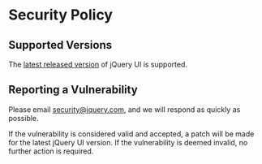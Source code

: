 # Security Policy

## Supported Versions

The [latest released version](https://github.com/jquery/jquery-ui/releases) of jQuery UI is supported.

## Reporting a Vulnerability

Please email security@jquery.com, and we will respond as quickly as possible.

If the vulnerability is considered valid and accepted, a patch will be made for the latest jQuery UI version. If the vulnerability is deemed invalid, no further action is required.

